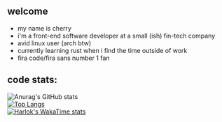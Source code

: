 ## welcome

- my name is cherry
- i'm a front-end software developer at a small (ish) fin-tech company
- avid linux user (arch btw)
- currently learning rust when i find the time outside of work
- fira code/fira sans number 1 fan

## code stats:
![Anurag's GitHub stats](https://github-readme-stats.vercel.app/api?username=cerisity&hide_border=true&icon_color=f38ba8&title_color=f38ba8&text_color=ffffff&show_icons=true&theme=transparent&include_all_commits=true&hide_title=true)  
[![Top Langs](https://github-readme-stats.vercel.app/api/top-langs/?username=cerisity&hide_border=true&icon_color=f38ba8&title_color=f38ba8&text_color=ffffff&show_icons=true&theme=transparent&layout=donut)](https://github.com/anuraghazra/github-readme-stats)  
[![Harlok's WakaTime stats](https://github-readme-stats.vercel.app/api/wakatime?username=cerisity&hide_border=true&icon_color=f38ba8&title_color=f38ba8&text_color=ffffff&show_icons=true&theme=transparent&layout=compact)](https://github.com/anuraghazra/github-readme-stats)
